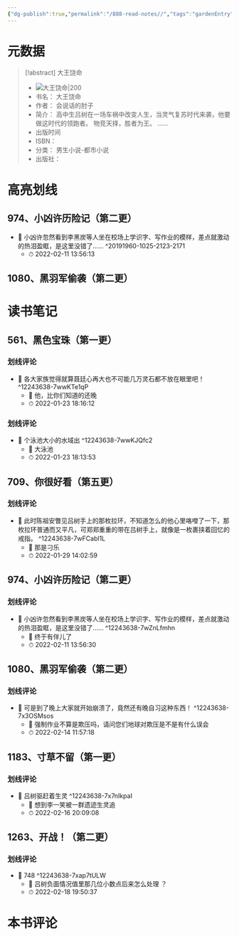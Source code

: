 ```yaml
---
{"dg-publish":true,"permalink":"/888-read-notes//","tags":"gardenEntry"}
---
```


# 元数据
> [!abstract] 大王饶命
> - ![ 大王饶命|200](https://wfqqreader-1252317822.image.myqcloud.com/cover/960/20191960/t7_20191960.jpg)
> - 书名： 大王饶命
> - 作者： 会说话的肘子
> - 简介： 高中生吕树在一场车祸中改变人生，当灵气复苏时代来袭，他要做这时代的领跑者。
物竞天择，胜者为王。
……
> - 出版时间 
> - ISBN： 
> - 分类： 男生小说-都市小说
> - 出版社： 

# 高亮划线

## 974、小凶许历险记（第二更）


- 📌 小凶许忽然看到李黑炭等人坐在校场上学识字、写作业的模样，差点就激动的热泪盈眶，是这里没错了…… ^20191960-1025-2123-2171
    - ⏱ 2022-02-11 13:56:13 
## 1080、黑羽军偷袭（第二更）

 
# 读书笔记

## 561、黑色宝珠（第一更）

### 划线评论
- 📌 各大家族觉得就算聂廷心再大也不可能几万灵石都不放在眼里吧！  ^12243638-7wwKTe1qP
    - 💭 他，比你们知道的还晚
    - ⏱ 2022-01-23 18:16:12

### 划线评论
- 📌 个泳池大小的水域出  ^12243638-7wwKJQfc2
    - 💭 大泳池
    - ⏱ 2022-01-23 18:13:53
   
## 709、你很好看（第五更）

### 划线评论
- 📌 此时陈祖安瞥见吕树手上的那枚拉环，不知道怎么的他心里咯噔了一下，那枚拉环普通而又平凡，可郑郑重重的带在吕树手上，就像是一枚裹挟着回忆的戒指。  ^12243638-7wFCabl1L
    - 💭 那是刁乐
    - ⏱ 2022-01-29 14:02:59
   
## 974、小凶许历险记（第二更）

### 划线评论
- 📌 小凶许忽然看到李黑炭等人坐在校场上学识字、写作业的模样，差点就激动的热泪盈眶，是这里没错了……  ^12243638-7wZnLfmhn
    - 💭 终于有伴儿了
    - ⏱ 2022-02-11 13:56:30
   
## 1080、黑羽军偷袭（第二更）

### 划线评论
- 📌 可是到了晚上大家就开始崩溃了，竟然还有晚自习这种东西！  ^12243638-7x3OSMsos
    - 💭 强制作业不算是欺压吗，请问您们地球对欺压是不是有什么误会
    - ⏱ 2022-02-14 11:57:18
   
## 1183、寸草不留（第一更）

### 划线评论
- 📌 吕树驱赶着生灵  ^12243638-7x7nIkpaI
    - 💭 想到李一笑被一群遗迹生灵追
    - ⏱ 2022-02-16 20:09:08
   
## 1263、开战！（第二更）

### 划线评论
- 📌 748  ^12243638-7xap7tULW
    - 💭 吕树负面情况值里那几位小数点后来怎么处理 ？
    - ⏱ 2022-02-18 19:50:37
   
# 本书评论
